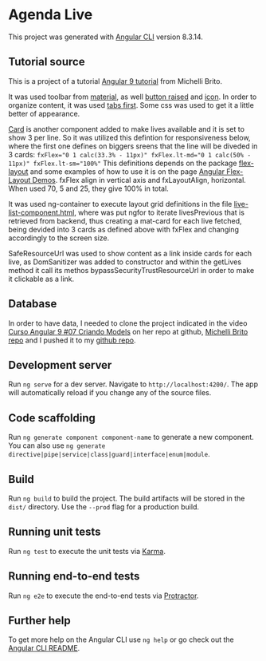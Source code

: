 # Agenda Live

This project was generated with [Angular CLI](https://github.com/angular/angular-cli) version 8.3.14.

## Tutorial source

This is a project of a tutorial [Angular 9 tutorial](https://www.youtube.com/playlist?list=PL8iIphQOyG-DSLV6qWs8wh37o0R_F9Q_Q) from Michelli Brito.

It was used toolbar from [material](https://material.angular.io/components/toolbar/examples), as well [button raised](https://material.angular.io/components/button/overview) and [icon](https://material.angular.io/components/icon/examples). In order to organize content, it was used [tabs first](https://material.angular.io/components/tabs/examples). Some css was used to get it a little better of appearance. 

[Card](https://material.angular.io/components/card/examples) is another component added to make lives available and it is set to show 3 per line. So it was utilized this defintion for responsiveness below, where the first one defines on biggers sreens that the line will be diveded in 3 cards:
                  ```fxFlex="0 1 calc(33.3% - 11px)"
                  fxFlex.lt-md="0 1 calc(50% - 11px)"
                  fxFlex.lt-sm="100%"```
This definitions depends on the package [flex-layout](https://www.npmjs.com/package/@angular/flex-layout) and some examples of how to use it is on the page [Angular Flex-Layout Demos](). fxFlex align in vertical axis and fxLayoutAlign, horizontal. When used 70, 5 and 25, they give 100% in total.

It was used ng-container to execute layout grid definitions in the file [live-list-component.html](src/app/views/home/home.component.html), where was put ngfor to iterate livesPrevious that is retrieved from backend, thus creating a mat-card for each live fetched, being devided into 3 cards as defined above with fxFlex and changing accordingly to the screen size.

SafeResourceUrl was used to show content as a link inside cards for each live, as DomSanitizer was added to constructor and within the getLives method it call its methos bypassSecurityTrustResourceUrl in order to make it clickable as a link.

## Database

In order to have data, I needed to clone the project indicated in the video [Curso Angular 9 #07 Criando Models](https://www.youtube.com/watch?v=_u5SOAYQhtw&list=PL8iIphQOyG-DSLV6qWs8wh37o0R_F9Q_Q&index=7) on her repo at github, [Michelli Brito repo](https://github.com/MichelliBrito/agendalive) and I pushed it to my [github repo](https://github.com/wdcunha/agendalivebackend).

## Development server

Run `ng serve` for a dev server. Navigate to `http://localhost:4200/`. The app will automatically reload if you change any of the source files.

## Code scaffolding

Run `ng generate component component-name` to generate a new component. You can also use `ng generate directive|pipe|service|class|guard|interface|enum|module`.

## Build

Run `ng build` to build the project. The build artifacts will be stored in the `dist/` directory. Use the `--prod` flag for a production build.

## Running unit tests

Run `ng test` to execute the unit tests via [Karma](https://karma-runner.github.io).

## Running end-to-end tests

Run `ng e2e` to execute the end-to-end tests via [Protractor](http://www.protractortest.org/).

## Further help

To get more help on the Angular CLI use `ng help` or go check out the [Angular CLI README](https://github.com/angular/angular-cli/blob/master/README.md).
